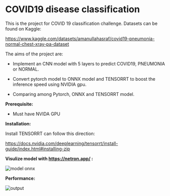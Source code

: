 # COVID19 disease classification

This is the project for COVID 19 classification challenge. Datasets can be found on Kaggle:

https://www.kaggle.com/datasets/amanullahasraf/covid19-pneumonia-normal-chest-xray-pa-dataset

The aims of the project are:

+ Implement an CNN model with 5 layers to predict COVID19, PNEUMONIA or NORMAL.

+ Convert pytorch model to ONNX model and TENSORRT to boost the inference speed using NVIDIA gpu.

+ Comparing among Pytorch, ONNX and TENSORRT model.

**Prerequisite:**

+ Must have NVIDA GPU

**Installation:**

Install TENSORRT can follow this direction:

https://docs.nvidia.com/deeplearning/tensorrt/install-guide/index.html#installing-zip

**Visulize model with https://netron.app/ :**

![model onnx]([https://github.com/user-attachments/assets/c338eb57-6f89-47dc-8900-cf3a106ca1fe](https://github.com/nttrung2406/COVID19_disease_classification/blob/main/model.onnx.png))


**Performance:**

![output](https://github.com/user-attachments/assets/3ec4538d-433e-4f3e-b91f-48e16c248432)
